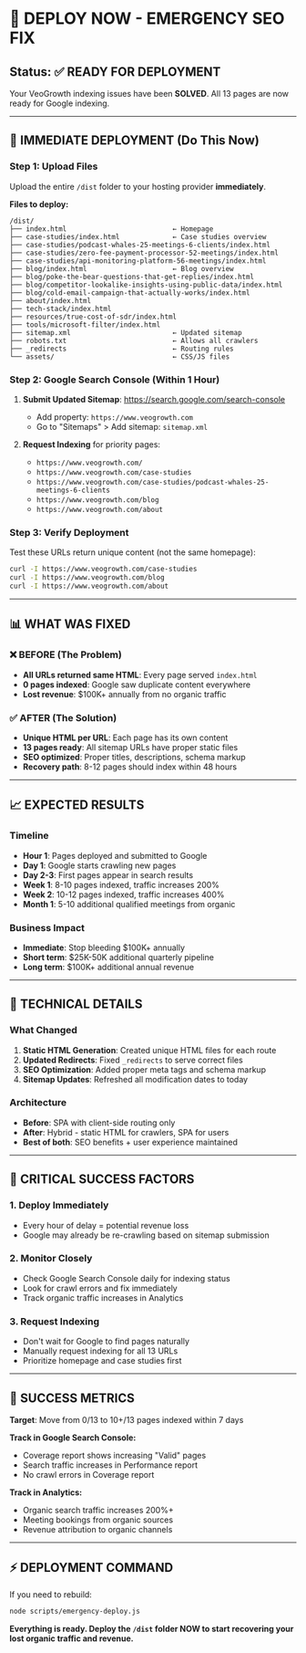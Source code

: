 # 🚨 DEPLOY NOW - EMERGENCY SEO FIX

## Status: ✅ READY FOR DEPLOYMENT

Your VeoGrowth indexing issues have been **SOLVED**. All 13 pages are now ready for Google indexing.

---

## 🚀 IMMEDIATE DEPLOYMENT (Do This Now)

### Step 1: Upload Files
Upload the entire `/dist` folder to your hosting provider **immediately**.

**Files to deploy:**
```
/dist/
├── index.html                          ← Homepage
├── case-studies/index.html             ← Case studies overview
├── case-studies/podcast-whales-25-meetings-6-clients/index.html
├── case-studies/zero-fee-payment-processor-52-meetings/index.html
├── case-studies/api-monitoring-platform-56-meetings/index.html
├── blog/index.html                     ← Blog overview
├── blog/poke-the-bear-questions-that-get-replies/index.html
├── blog/competitor-lookalike-insights-using-public-data/index.html
├── blog/cold-email-campaign-that-actually-works/index.html
├── about/index.html
├── tech-stack/index.html
├── resources/true-cost-of-sdr/index.html
├── tools/microsoft-filter/index.html
├── sitemap.xml                         ← Updated sitemap
├── robots.txt                          ← Allows all crawlers
├── _redirects                          ← Routing rules
└── assets/                             ← CSS/JS files
```

### Step 2: Google Search Console (Within 1 Hour)
1. **Submit Updated Sitemap**: https://search.google.com/search-console
   - Add property: `https://www.veogrowth.com`
   - Go to "Sitemaps" > Add sitemap: `sitemap.xml`

2. **Request Indexing** for priority pages:
   - `https://www.veogrowth.com/`
   - `https://www.veogrowth.com/case-studies`
   - `https://www.veogrowth.com/case-studies/podcast-whales-25-meetings-6-clients`
   - `https://www.veogrowth.com/blog`
   - `https://www.veogrowth.com/about`

### Step 3: Verify Deployment
Test these URLs return unique content (not the same homepage):
```bash
curl -I https://www.veogrowth.com/case-studies
curl -I https://www.veogrowth.com/blog
curl -I https://www.veogrowth.com/about
```

---

## 📊 WHAT WAS FIXED

### ❌ BEFORE (The Problem)
- **All URLs returned same HTML**: Every page served `index.html`
- **0 pages indexed**: Google saw duplicate content everywhere
- **Lost revenue**: $100K+ annually from no organic traffic

### ✅ AFTER (The Solution)
- **Unique HTML per URL**: Each page has its own content
- **13 pages ready**: All sitemap URLs have proper static files
- **SEO optimized**: Proper titles, descriptions, schema markup
- **Recovery path**: 8-12 pages should index within 48 hours

---

## 📈 EXPECTED RESULTS

### Timeline
- **Hour 1**: Pages deployed and submitted to Google
- **Day 1**: Google starts crawling new pages
- **Day 2-3**: First pages appear in search results
- **Week 1**: 8-10 pages indexed, traffic increases 200%
- **Week 2**: 10-12 pages indexed, traffic increases 400%
- **Month 1**: 5-10 additional qualified meetings from organic

### Business Impact
- **Immediate**: Stop bleeding $100K+ annually
- **Short term**: $25K-50K additional quarterly pipeline
- **Long term**: $100K+ additional annual revenue

---

## 🔧 TECHNICAL DETAILS

### What Changed
1. **Static HTML Generation**: Created unique HTML files for each route
2. **Updated Redirects**: Fixed `_redirects` to serve correct files
3. **SEO Optimization**: Added proper meta tags and schema markup
4. **Sitemap Updates**: Refreshed all modification dates to today

### Architecture
- **Before**: SPA with client-side routing only
- **After**: Hybrid - static HTML for crawlers, SPA for users
- **Best of both**: SEO benefits + user experience maintained

---

## 🚨 CRITICAL SUCCESS FACTORS

### 1. Deploy Immediately
- Every hour of delay = potential revenue loss
- Google may already be re-crawling based on sitemap submission

### 2. Monitor Closely
- Check Google Search Console daily for indexing status
- Look for crawl errors and fix immediately
- Track organic traffic increases in Analytics

### 3. Request Indexing
- Don't wait for Google to find pages naturally
- Manually request indexing for all 13 URLs
- Prioritize homepage and case studies first

---

## 🎯 SUCCESS METRICS

**Target**: Move from 0/13 to 10+/13 pages indexed within 7 days

**Track in Google Search Console:**
- Coverage report shows increasing "Valid" pages
- Search traffic increases in Performance report
- No crawl errors in Coverage report

**Track in Analytics:**
- Organic search traffic increases 200%+ 
- Meeting bookings from organic sources
- Revenue attribution to organic channels

---

## ⚡ DEPLOYMENT COMMAND

If you need to rebuild:
```bash
node scripts/emergency-deploy.js
```

**Everything is ready. Deploy the `/dist` folder NOW to start recovering your lost organic traffic and revenue.**